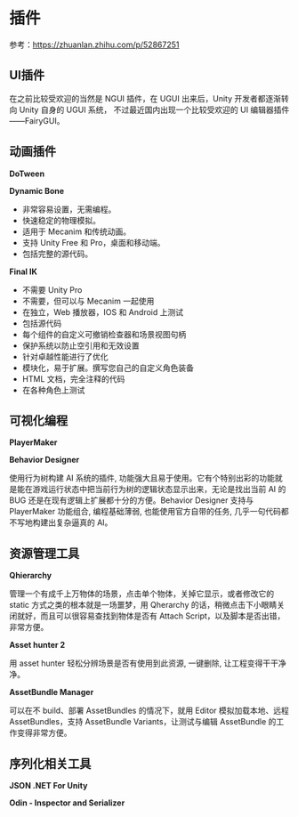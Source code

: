 # 插件

参考：https://zhuanlan.zhihu.com/p/52867251



## UI插件

在之前比较受欢迎的当然是 NGUI 插件，在 UGUI 出来后，Unity 开发者都逐渐转向 Unity 自身的 UGUI 系统， 不过最近国内出现一个比较受欢迎的 UI 编辑器插件——FairyGUI。



## **动画插件**

**DoTween**

**Dynamic Bone**

* 非常容易设置，无需编程。
* 快速稳定的物理模拟。
* 适用于 Mecanim 和传统动画。
* 支持 Unity Free 和 Pro，桌面和移动端。
* 包括完整的源代码。

**Final IK**

- 不需要 Unity Pro
- 不需要，但可以与 Mecanim 一起使用
- 在独立，Web 播放器，IOS 和 Android 上测试
- 包括源代码
- 每个组件的自定义可撤销检查器和场景视图句柄
- 保护系统以防止空引用和无效设置
- 针对卓越性能进行了优化
- 模块化，易于扩展。撰写您自己的自定义角色装备
- HTML 文档，完全注释的代码
- 在各种角色上测试

## **可视化编程**

**PlayerMaker**

**Behavior Designer**

使用行为树构建 AI 系统的插件, 功能强大且易于使用。它有个特别出彩的功能就是能在游戏运行状态中把当前行为树的逻辑状态显示出来，无论是找出当前 AI 的 BUG 还是在现有逻辑上扩展都十分的方便。Behavior Designer 支持与 PlayerMaker 功能组合, 编程基础薄弱, 也能使用官方自带的任务, 几乎一句代码都不写地构建出复杂逼真的 AI。



## **资源管理工具**

**Qhierarchy**

管理一个有成千上万物体的场景，点击单个物体，关掉它显示，或者修改它的 static 方式之类的根本就是一场噩梦，用 Qherarchy 的话，稍微点击下小眼睛关闭就好，而且可以很容易查找到物体是否有 Attach Script，以及脚本是否出错，非常方便。

**Asset hunter 2**

用 asset hunter 轻松分辨场景是否有使用到此资源, 一键删除, 让工程变得干干净净。

**AssetBundle Manager**

可以在不 build、部署 AssetBundles 的情况下，就用 Editor 模拟加载本地、远程 AssetBundles，支持 AssetBundle Variants，让测试与编辑 AssetBundle 的工作变得非常方便。



## **序列化相关工具**

**JSON .NET For Unity**

**Odin - Inspector and Serializer**









## 





